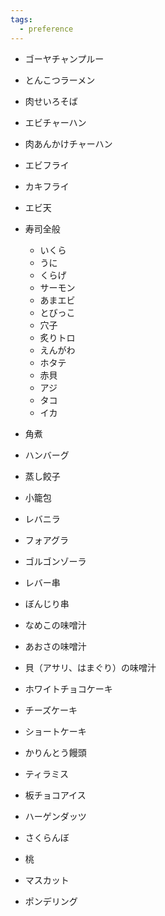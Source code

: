 ```yaml
---
tags:
  - preference
---
```

- ゴーヤチャンプルー
- とんこつラーメン
- 肉せいろそば
- エビチャーハン
- 肉あんかけチャーハン
- エビフライ
- カキフライ
- エビ天
- 寿司全般
	- いくら
	- うに
	- くらげ
	- サーモン
	- あまエビ
	- とびっこ
	- 穴子
	- 炙りトロ
	- えんがわ
	- ホタテ
	- 赤貝
	- アジ
	- タコ
	- イカ
-  角煮
- ハンバーグ
- 蒸し餃子
- 小籠包
- レバニラ
- フォアグラ
- ゴルゴンゾーラ
- レバー串
- ぼんじり串
- なめこの味噌汁
- あおさの味噌汁
- 貝（アサリ、はまぐり）の味噌汁

- ホワイトチョコケーキ
- チーズケーキ
- ショートケーキ
- かりんとう饅頭
- ティラミス
- 板チョコアイス
- ハーゲンダッツ
- さくらんぼ
- 桃
- マスカット
- ポンデリング